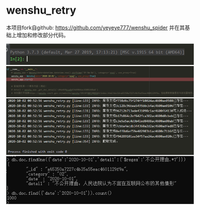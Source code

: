 # wenshu_retry
本项目fork自github: https://github.com/yeyeye777/wenshu_spider
并在其基础上增加和修改部分代码。

![Image](https://github.com/ssmnghunssjust/wenshu_retry/blob/main/img/pythonVersion.png)
![Image](https://github.com/ssmnghunssjust/wenshu_retry/blob/main/img/usage.png)
![Image](https://github.com/ssmnghunssjust/wenshu_retry/blob/main/img/img1.png)
![Image](https://github.com/ssmnghunssjust/wenshu_retry/blob/main/img/img2.png)
